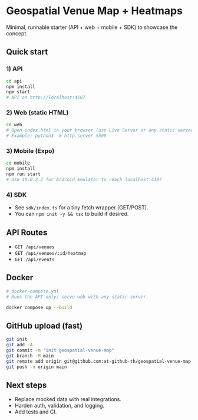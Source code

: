 # Geospatial Venue Map + Heatmaps

Minimal, runnable starter (API + web + mobile + SDK) to showcase the concept.

## Quick start

### 1) API
```bash
cd api
npm install
npm start
# API on http://localhost:4107
```

### 2) Web (static HTML)
```bash
cd web
# Open index.html in your browser (use Live Server or any static server)
# Example: python3 -m http.server 5500
```

### 3) Mobile (Expo)
```bash
cd mobile
npm install
npm run start
# Use 10.0.2.2 for Android emulator to reach localhost:4107
```

### 4) SDK
- See `sdk/index.ts` for a tiny fetch wrapper (GET/POST).
- You can `npm init -y && tsc` to build if desired.

## API Routes
- `GET /api/venues`
- `GET /api/venues/:id/heatmap`
- `GET /api/events`

## Docker
```yaml
# docker-compose.yml
# Runs the API only; serve web with any static server.
```
```bash
docker compose up --build
```

## GitHub upload (fast)
```bash
git init
git add -A
git commit -m "init geospatial-venue-map"
git branch -M main
git remote add origin git@github.com:at-github-th/geospatial-venue-map.git
git push -u origin main
```

## Next steps
- Replace mocked data with real integrations.
- Harden auth, validation, and logging.
- Add tests and CI.
